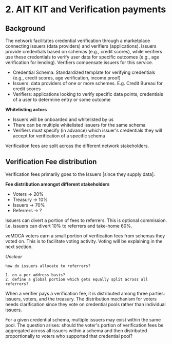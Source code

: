 # 2. AIT KIT and Verification payments

## Background

The network facilitates credential verification through a marketplace connecting issuers (data providers) and verifiers (applications). Issuers provide credentials based on schemas (e.g., credit scores), while verifiers use these credentials to verify user data for specific outcomes (e.g., age verification for lending). Verifiers compensate issuers for this service.

- Credential Schema: Standardized template for verifying credentials (e.g., credit scores, age verification, income proof)
- Issuers: data providers of one or more schemes. E.g. Credit Bureau for credit scores
- Verifiers: applications looking to verify specific data points, credentials of a user to determine entry or some outcome

**Whitelisting actors**

- Issuers will be onboarded and whitelisted by us
- There can be multiple whitelisted issuers for the same schema
- Verifiers must specify (in advance) which issuer's credentials they will accept for verification of a specific schema

Verification fees are split across the different network stakeholders.

## Verification Fee distribution

Verification fees primarily goes to the Issuers [since they supply data].

**Fee distribution amongst different stakeholders**

- Voters   -> 20%
- Treasury -> 10%
- Issuers  -> 70%
- Referrers -> ?

Issuers can divert a portion of fees to referrers. This is optional commission.
I.e. issuers can divert 10% to referrers and take-home 60%.

veMOCA voters earn a small portion of verification fees from schemas they voted on. This is to facilitate voting activity.
Voting will be explaining in the next section.

*Unclear*

```smlj
how do issuers allocate to referrers?

1. on a per address basis?
2. define a global portion which gets equally split across all referrers?
```



When a verifier pays a verification fee, it is distributed among three parties: issuers, voters, and the treasury. The distribution mechanism for voters needs clarification since they vote on credential pools rather than individual issuers.

For a given credential schema, multiple issuers may exist within the same pool. The question arises: should the voter's portion of verification fees be aggregated across all issuers within a schema and then distributed proportionally to voters who supported that credential pool?